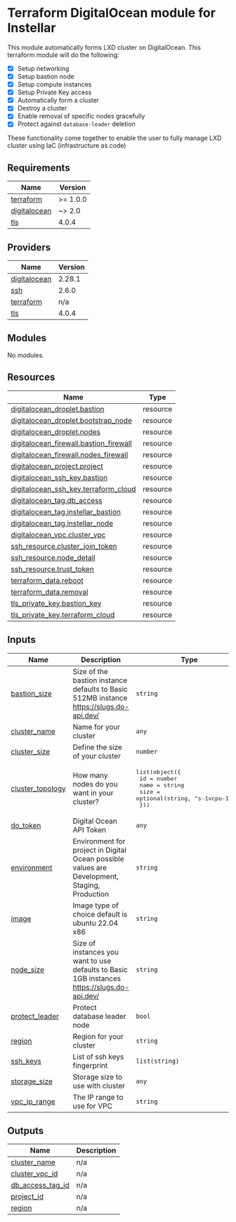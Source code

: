 # Terraform DigitalOcean module for Instellar

This module automatically forms LXD cluster on DigitalOcean. This terraform module will do the following:

- [x] Setup networking
- [x] Setup bastion node
- [x] Setup compute instances
- [x] Setup Private Key access
- [x] Automatically form a cluster
- [x] Destroy a cluster
- [x] Enable removal of specific nodes gracefully
- [x] Protect against `database-leader` deletion

These functionality come together to enable the user to fully manage LXD cluster using IaC (infrastructure as code)

<!-- BEGIN_TF_DOCS -->
## Requirements

| Name | Version |
|------|---------|
| <a name="requirement_terraform"></a> [terraform](#requirement\_terraform) | >= 1.0.0 |
| <a name="requirement_digitalocean"></a> [digitalocean](#requirement\_digitalocean) | ~> 2.0 |
| <a name="requirement_tls"></a> [tls](#requirement\_tls) | 4.0.4 |

## Providers

| Name | Version |
|------|---------|
| <a name="provider_digitalocean"></a> [digitalocean](#provider\_digitalocean) | 2.28.1 |
| <a name="provider_ssh"></a> [ssh](#provider\_ssh) | 2.6.0 |
| <a name="provider_terraform"></a> [terraform](#provider\_terraform) | n/a |
| <a name="provider_tls"></a> [tls](#provider\_tls) | 4.0.4 |

## Modules

No modules.

## Resources

| Name | Type |
|------|------|
| [digitalocean_droplet.bastion](https://registry.terraform.io/providers/digitalocean/digitalocean/latest/docs/resources/droplet) | resource |
| [digitalocean_droplet.bootstrap_node](https://registry.terraform.io/providers/digitalocean/digitalocean/latest/docs/resources/droplet) | resource |
| [digitalocean_droplet.nodes](https://registry.terraform.io/providers/digitalocean/digitalocean/latest/docs/resources/droplet) | resource |
| [digitalocean_firewall.bastion_firewall](https://registry.terraform.io/providers/digitalocean/digitalocean/latest/docs/resources/firewall) | resource |
| [digitalocean_firewall.nodes_firewall](https://registry.terraform.io/providers/digitalocean/digitalocean/latest/docs/resources/firewall) | resource |
| [digitalocean_project.project](https://registry.terraform.io/providers/digitalocean/digitalocean/latest/docs/resources/project) | resource |
| [digitalocean_ssh_key.bastion](https://registry.terraform.io/providers/digitalocean/digitalocean/latest/docs/resources/ssh_key) | resource |
| [digitalocean_ssh_key.terraform_cloud](https://registry.terraform.io/providers/digitalocean/digitalocean/latest/docs/resources/ssh_key) | resource |
| [digitalocean_tag.db_access](https://registry.terraform.io/providers/digitalocean/digitalocean/latest/docs/resources/tag) | resource |
| [digitalocean_tag.instellar_bastion](https://registry.terraform.io/providers/digitalocean/digitalocean/latest/docs/resources/tag) | resource |
| [digitalocean_tag.instellar_node](https://registry.terraform.io/providers/digitalocean/digitalocean/latest/docs/resources/tag) | resource |
| [digitalocean_vpc.cluster_vpc](https://registry.terraform.io/providers/digitalocean/digitalocean/latest/docs/resources/vpc) | resource |
| [ssh_resource.cluster_join_token](https://registry.terraform.io/providers/loafoe/ssh/latest/docs/resources/resource) | resource |
| [ssh_resource.node_detail](https://registry.terraform.io/providers/loafoe/ssh/latest/docs/resources/resource) | resource |
| [ssh_resource.trust_token](https://registry.terraform.io/providers/loafoe/ssh/latest/docs/resources/resource) | resource |
| [terraform_data.reboot](https://registry.terraform.io/providers/hashicorp/terraform/latest/docs/resources/data) | resource |
| [terraform_data.removal](https://registry.terraform.io/providers/hashicorp/terraform/latest/docs/resources/data) | resource |
| [tls_private_key.bastion_key](https://registry.terraform.io/providers/hashicorp/tls/4.0.4/docs/resources/private_key) | resource |
| [tls_private_key.terraform_cloud](https://registry.terraform.io/providers/hashicorp/tls/4.0.4/docs/resources/private_key) | resource |

## Inputs

| Name | Description | Type | Default | Required |
|------|-------------|------|---------|:--------:|
| <a name="input_bastion_size"></a> [bastion\_size](#input\_bastion\_size) | Size of the bastion instance defaults to Basic 512MB instance https://slugs.do-api.dev/ | `string` | `"s-1vcpu-512mb-10gb"` | no |
| <a name="input_cluster_name"></a> [cluster\_name](#input\_cluster\_name) | Name for your cluster | `any` | n/a | yes |
| <a name="input_cluster_size"></a> [cluster\_size](#input\_cluster\_size) | Define the size of your cluster | `number` | `1` | no |
| <a name="input_cluster_topology"></a> [cluster\_topology](#input\_cluster\_topology) | How many nodes do you want in your cluster? | <pre>list(object({<br>    id   = number<br>    name = string<br>    size = optional(string, "s-1vcpu-1gb")<br>  }))</pre> | `[]` | no |
| <a name="input_do_token"></a> [do\_token](#input\_do\_token) | Digital Ocean API Token | `any` | n/a | yes |
| <a name="input_environment"></a> [environment](#input\_environment) | Environment for project in Digital Ocean possible values are Development, Staging, Production | `string` | `"Production"` | no |
| <a name="input_image"></a> [image](#input\_image) | Image type of choice default is ubuntu 22.04 x86 | `string` | `"ubuntu-22-04-x64"` | no |
| <a name="input_node_size"></a> [node\_size](#input\_node\_size) | Size of instances you want to use defaults to Basic 1GB instances https://slugs.do-api.dev/ | `string` | `"s-1vcpu-1gb"` | no |
| <a name="input_protect_leader"></a> [protect\_leader](#input\_protect\_leader) | Protect database leader node | `bool` | `true` | no |
| <a name="input_region"></a> [region](#input\_region) | Region for your cluster | `string` | `"sgp1"` | no |
| <a name="input_ssh_keys"></a> [ssh\_keys](#input\_ssh\_keys) | List of ssh keys fingerprint | `list(string)` | `[]` | no |
| <a name="input_storage_size"></a> [storage\_size](#input\_storage\_size) | Storage size to use with cluster | `any` | n/a | yes |
| <a name="input_vpc_ip_range"></a> [vpc\_ip\_range](#input\_vpc\_ip\_range) | The IP range to use for VPC | `string` | `"10.0.1.0/24"` | no |

## Outputs

| Name | Description |
|------|-------------|
| <a name="output_cluster_name"></a> [cluster\_name](#output\_cluster\_name) | n/a |
| <a name="output_cluster_vpc_id"></a> [cluster\_vpc\_id](#output\_cluster\_vpc\_id) | n/a |
| <a name="output_db_access_tag_id"></a> [db\_access\_tag\_id](#output\_db\_access\_tag\_id) | n/a |
| <a name="output_project_id"></a> [project\_id](#output\_project\_id) | n/a |
| <a name="output_region"></a> [region](#output\_region) | n/a |
<!-- END_TF_DOCS -->